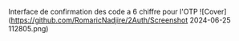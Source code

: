 Interface de confirmation des code a 6 chiffre pour l'OTP
![Cover](https://github.com/RomaricNadjire/2Auth/Screenshot 2024-06-25 112805.png)
